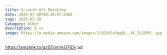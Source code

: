 ```yaml
---
title: Scratch Art Painting
date: 2025-07-30T06:19:57.246Z
tags: 2025-07-30
Category: other
description: 8.xx
image: https://m.media-amazon.com/images/I/91kVSnfqqOL._AC_SL1500_.jpg
---
```

https://amzlink.to/az0ZgmrkG7lDv ad